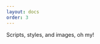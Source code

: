 ```yaml
---
layout: docs
order: 3
---
```


<app-heading-box heading="Resources">
  <p>Scripts, styles, and images, oh my!</p>
</app-heading-box>
